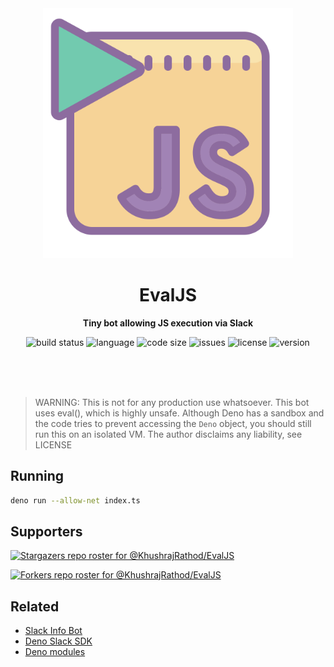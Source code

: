 <div align="center">
    <img src="assets/logo.svg" width="400" height="400" alt="JS logo with run button on top-left">
    <h1>EvalJS</h1>
    <p>
        <b>Tiny bot allowing JS execution via Slack</b>
    </p>
    <p>
        <img alt="build status" src="https://img.shields.io/github/workflow/status/KhushrajRathod/EvalJS/Deno?label=checks" >
        <img alt="language" src="https://img.shields.io/github/languages/top/KhushrajRathod/EvalJS" >
        <img alt="code size" src="https://img.shields.io/github/languages/code-size/KhushrajRathod/EvalJS">
        <img alt="issues" src="https://img.shields.io/github/issues/KhushrajRathod/EvalJS" >
        <img alt="license" src="https://img.shields.io/github/license/KhushrajRathod/EvalJS">
        <img alt="version" src="https://img.shields.io/github/v/release/KhushrajRathod/EvalJS">
    </p>
    <br>
    <br>
    <br>
</div>

> WARNING: This is not for any production use whatsoever. This bot uses eval(), which is highly unsafe. Although Deno has a sandbox and the code tries to prevent accessing the `Deno` object, you should still run this on an isolated VM. The author disclaims any liability, see LICENSE

## Running

```bash
deno run --allow-net index.ts
```

## Supporters

[![Stargazers repo roster for @KhushrajRathod/EvalJS](https://reporoster.com/stars/KhushrajRathod/EvalJS)](https://github.com/KhushrajRathod/EvalJS/stargazers)

[![Forkers repo roster for @KhushrajRathod/EvalJS](https://reporoster.com/forks/KhushrajRathod/EvalJS)](https://github.com/KhushrajRathod/EvalJS/network/members)

## Related

- [Slack Info Bot](https://github.com/KhushrajRathod/SlackInfoBot)
- [Deno Slack SDK](https://github.com/slack-deno/deno-slack-sdk)
- [Deno modules](https://github.com/KhushrajRathod/DenoModules)
